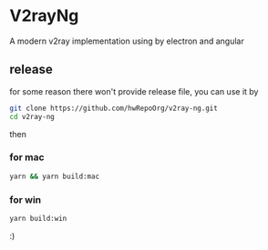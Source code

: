 # V2rayNg

A modern v2ray implementation using by electron and angular

## release

for some reason there won't provide release file, you can use it by

```zsh
git clone https://github.com/hwRepoOrg/v2ray-ng.git
cd v2ray-ng
```

then

### for mac

```zsh
yarn && yarn build:mac
```

### for win

```zsh
yarn build:win
```

:)
